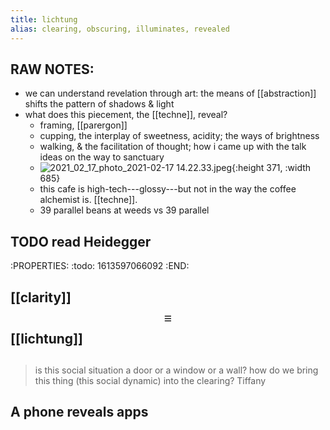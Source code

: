 ```yaml
---
title: lichtung
alias: clearing, obscuring, illuminates, revealed
---
```

## RAW NOTES:

- we can understand revelation through art: the means of [[abstraction]] shifts the pattern of shadows & light
- what does this piecement, the [[techne]], reveal?
  - framing, [[parergon]]
  - cupping, the interplay of sweetness, acidity; the ways of brightness
  - walking, & the facilitation of thought; how i came up with the talk ideas on the way to sanctuary
  - ![2021_02_17_photo_2021-02-17 14.22.33.jpeg](https://cdn.logseq.com/%2F76a092ee-fea0-471d-ac53-7ca67ccd9f8ea4892c00-fd89-4aac-b86c-cb422728b6db2021_02_17_photo_2021-02-17%2014.22.33.jpeg?Expires=4767196986&Signature=nCW79HNR4CdVrchbhRqkOiosyMp0igOqZqXmUBhDwltwfCQT2gwJEimYBB6mxiJapSUaDGRfxlJSrahcAkROlSGIXG8ej1KrSnWBw2X3CPhGaTIldMFHd7iZE-6EyUxD3wGGliZFOiT9g5xMrFWqts~aae3-4AVrLdt0mQJFjVerdoVPM5SrqXAiWVA2rfFGG51RPQImXodj6muUCrar~cQfg2sOeYuwXwhAucm2pn24~SLyQTlTaMypeAeBpXw~66QFdKRNKyH0Uo4yEhWre7OhOz~rTOm~NG4q4bwW15hGAIGs4lGqAdqnwVgAy40PXJW~DmlINxuyswwaC3Ecmg__&Key-Pair-Id=APKAJE5CCD6X7MP6PTEA){:height 371, :width 685}
  - this cafe is high-tech---glossy---but not in the way the coffee alchemist is. [[techne]].
  - 39 parallel beans at weeds vs 39 parallel
## TODO read Heidegger
:PROPERTIES:
:todo: 1613597066092
:END:
## [[clarity]] $$\equiv$$ [[lichtung]]
## 
> is this social situation a door or a window or a wall? 
> how do we bring this thing (this social dynamic) into the clearing?
Tiffany
## A phone reveals apps
